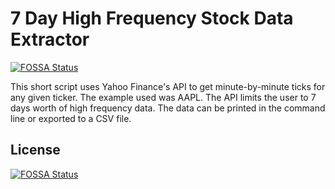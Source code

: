 # 7 Day High Frequency Stock Data Extractor
[![FOSSA Status](https://app.fossa.io/api/projects/git%2Bgithub.com%2Fbensonbenson%2F7Day-High-Frequency-Stock-Data.svg?type=shield)](https://app.fossa.io/projects/git%2Bgithub.com%2Fbensonbenson%2F7Day-High-Frequency-Stock-Data?ref=badge_shield)


This short script uses Yahoo Finance's API to get minute-by-minute ticks for any given ticker. The example used was AAPL. The API limits the user to 7 days worth of high frequency data. The data can be printed in the command line or exported to a CSV file.


## License
[![FOSSA Status](https://app.fossa.io/api/projects/git%2Bgithub.com%2Fbensonbenson%2F7Day-High-Frequency-Stock-Data.svg?type=large)](https://app.fossa.io/projects/git%2Bgithub.com%2Fbensonbenson%2F7Day-High-Frequency-Stock-Data?ref=badge_large)